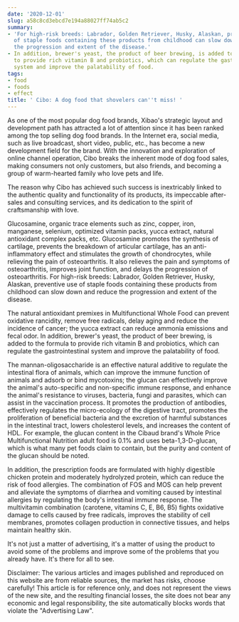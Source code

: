 ```yaml
---
date: '2020-12-01'
slug: a58c8cd3ebcd7e194a88027ff74ab5c2
summary:
- 'For high-risk breeds: Labrador, Golden Retriever, Husky, Alaskan, preventive use
  of staple foods containing these products from childhood can slow down and reduce
  the progression and extent of the disease.'
- In addition, brewer's yeast, the product of beer brewing, is added to the formula
  to provide rich vitamin B and probiotics, which can regulate the gastrointestinal
  system and improve the palatability of food.
tags:
- food
- foods
- effect
title: ' Cibo: A dog food that shovelers can''t miss! '
---
```


 As one of the most popular dog food brands, Xibao's strategic layout and development path has attracted a lot of attention since it has been ranked among the top selling dog food brands. In the Internet era, social media, such as live broadcast, short video, public, etc., has become a new development field for the brand. With the innovation and exploration of online channel operation, Cibo breaks the inherent mode of dog food sales, making consumers not only customers, but also friends, and becoming a group of warm-hearted family who love pets and life.  

The reason why Cibo has achieved such success is inextricably linked to the authentic quality and functionality of its products, its impeccable after-sales and consulting services, and its dedication to the spirit of craftsmanship with love.

Glucosamine, organic trace elements such as zinc, copper, iron, manganese, selenium, optimized vitamin packs, yucca extract, natural antioxidant complex packs, etc. Glucosamine promotes the synthesis of cartilage, prevents the breakdown of articular cartilage, has an anti-inflammatory effect and stimulates the growth of chondrocytes, while relieving the pain of osteoarthritis. It also relieves the pain and symptoms of osteoarthritis, improves joint function, and delays the progression of osteoarthritis. For high-risk breeds: Labrador, Golden Retriever, Husky, Alaskan, preventive use of staple foods containing these products from childhood can slow down and reduce the progression and extent of the disease.  

The natural antioxidant premixes in Multifunctional Whole Food can prevent oxidative rancidity, remove free radicals, delay aging and reduce the incidence of cancer; the yucca extract can reduce ammonia emissions and fecal odor. In addition, brewer's yeast, the product of beer brewing, is added to the formula to provide rich vitamin B and probiotics, which can regulate the gastrointestinal system and improve the palatability of food.

The mannan-oligosaccharide is an effective natural additive to regulate the intestinal flora of animals, which can improve the immune function of animals and adsorb or bind mycotoxins; the glucan can effectively improve the animal's auto-specific and non-specific immune response, and enhance the animal's resistance to viruses, bacteria, fungi and parasites, which can assist in the vaccination process. It promotes the production of antibodies, effectively regulates the micro-ecology of the digestive tract, promotes the proliferation of beneficial bacteria and the excretion of harmful substances in the intestinal tract, lowers cholesterol levels, and increases the content of HDL. For example, the glucan content in the Cibaud brand's Whole Price Multifunctional Nutrition adult food is 0.1% and uses beta-1,3-D-glucan, which is what many pet foods claim to contain, but the purity and content of the glucan should be noted.

In addition, the prescription foods are formulated with highly digestible chicken protein and moderately hydrolyzed protein, which can reduce the risk of food allergies. The combination of FOS and MOS can help prevent and alleviate the symptoms of diarrhea and vomiting caused by intestinal allergies by regulating the body's intestinal immune response. The multivitamin combination (carotene, vitamins C, E, B6, B5) fights oxidative damage to cells caused by free radicals, improves the stability of cell membranes, promotes collagen production in connective tissues, and helps maintain healthy skin.

It's not just a matter of advertising, it's a matter of using the product to avoid some of the problems and improve some of the problems that you already have. It's there for all to see.

  

Disclaimer: The various articles and images published and reproduced on this website are from reliable sources, the market has risks, choose carefully! This article is for reference only, and does not represent the views of the new site, and the resulting financial losses, the site does not bear any economic and legal responsibility, the site automatically blocks words that violate the "Advertising Law".

 
        